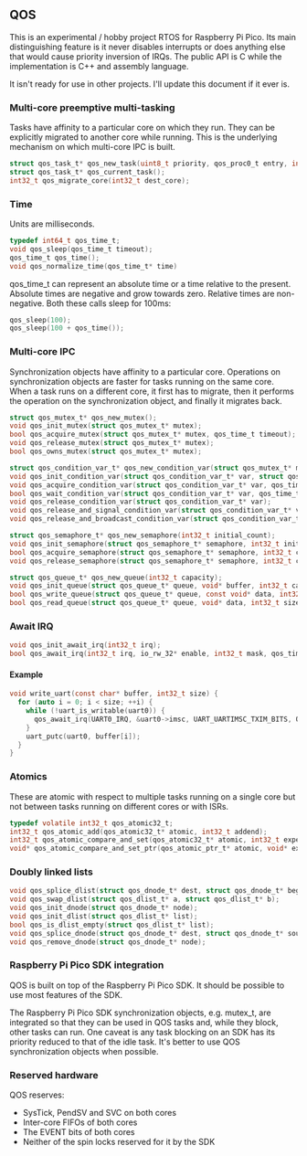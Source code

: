 ## QOS

This is an experimental / hobby project RTOS for Raspberry Pi Pico. Its main distinguishing feature is it
never disables interrupts or does anything else that would cause priority inversion of IRQs. The public API
is C while the implementation is C++ and assembly language.

It isn't ready for use in other projects. I'll update this document if it ever is.

### Multi-core preemptive multi-tasking

Tasks have affinity to a particular core on which they run. They can be explicitly migrated to another
core while running. This is the underlying mechanism on which multi-core IPC is built.

```c
struct qos_task_t* qos_new_task(uint8_t priority, qos_proc0_t entry, int32_t stack_size);
struct qos_task_t* qos_current_task();
int32_t qos_migrate_core(int32_t dest_core);
```

### Time

Units are milliseconds.

```c
typedef int64_t qos_time_t;
void qos_sleep(qos_time_t timeout);
qos_time_t qos_time();
void qos_normalize_time(qos_time_t* time)
```
qos_time_t can represent an absolute time or a time relative to the present.
Absolute times are negative and grow towards zero. Relative times are non-negative. Both these
calls sleep for 100ms:
```c
qos_sleep(100);
qos_sleep(100 + qos_time());
```

### Multi-core IPC

Synchronization objects have affinity to a particular core. Operations on synchronization objects are faster
for tasks running on the same core. When a task runs on a different core, it first has to migrate, then it
performs the operation on the synchronization object, and finally it migrates back.

```c
struct qos_mutex_t* qos_new_mutex();
void qos_init_mutex(struct qos_mutex_t* mutex);
bool qos_acquire_mutex(struct qos_mutex_t* mutex, qos_time_t timeout);
void qos_release_mutex(struct qos_mutex_t* mutex);
bool qos_owns_mutex(struct qos_mutex_t* mutex);

struct qos_condition_var_t* qos_new_condition_var(struct qos_mutex_t* mutex);
void qos_init_condition_var(struct qos_condition_var_t* var, struct qos_mutex_t* mutex);
void qos_acquire_condition_var(struct qos_condition_var_t* var, qos_time_t timeout);
bool qos_wait_condition_var(struct qos_condition_var_t* var, qos_time_t timeout);
void qos_release_condition_var(struct qos_condition_var_t* var);
void qos_release_and_signal_condition_var(struct qos_condition_var_t* var);
void qos_release_and_broadcast_condition_var(struct qos_condition_var_t* var);

struct qos_semaphore_t* qos_new_semaphore(int32_t initial_count);
void qos_init_semaphore(struct qos_semaphore_t* semaphore, int32_t initial_count);
bool qos_acquire_semaphore(struct qos_semaphore_t* semaphore, int32_t count, qos_time_t timeout);
void qos_release_semaphore(struct qos_semaphore_t* semaphore, int32_t count);

struct qos_queue_t* qos_new_queue(int32_t capacity);
void qos_init_queue(struct qos_queue_t* queue, void* buffer, int32_t capacity);
bool qos_write_queue(struct qos_queue_t* queue, const void* data, int32_t size, qos_time_t timeout);
bool qos_read_queue(struct qos_queue_t* queue, void* data, int32_t size, qos_time_t timeout);
```

### Await IRQ

```c
void qos_init_await_irq(int32_t irq);
bool qos_await_irq(int32_t irq, io_rw_32* enable, int32_t mask, qos_time_t timeout);
```

#### Example

```c
void write_uart(const char* buffer, int32_t size) {
  for (auto i = 0; i < size; ++i) {
    while (!uart_is_writable(uart0)) {
      qos_await_irq(UART0_IRQ, &uart0->imsc, UART_UARTIMSC_TXIM_BITS, QOS_NO_TIMEOUT);
    }
    uart_putc(uart0, buffer[i]);
  }
}
```

### Atomics

These are atomic with respect to multiple tasks running on a single core but not between tasks
running on different cores or with ISRs.

```c
typedef volatile int32_t qos_atomic32_t;
int32_t qos_atomic_add(qos_atomic32_t* atomic, int32_t addend);
int32_t qos_atomic_compare_and_set(qos_atomic32_t* atomic, int32_t expected, int32_t new_value);
void* qos_atomic_compare_and_set_ptr(qos_atomic_ptr_t* atomic, void* expected, void* new_value);
```

### Doubly linked lists

```c
void qos_splice_dlist(struct qos_dnode_t* dest, struct qos_dnode_t* begin, struct qos_dnode_t* end);
void qos_swap_dlist(struct qos_dlist_t* a, struct qos_dlist_t* b);
void qos_init_dnode(struct qos_dnode_t* node);
void qos_init_dlist(struct qos_dlist_t* list);
bool qos_is_dlist_empty(struct qos_dlist_t* list);
void qos_splice_dnode(struct qos_dnode_t* dest, struct qos_dnode_t* source);
void qos_remove_dnode(struct qos_dnode_t* node);
```

### Raspberry Pi Pico SDK integration

QOS is built on top of the Raspberry Pi Pico SDK. It should be possible to use most features of the SDK.

The Raspberry Pi Pico SDK synchronization objects, e.g. mutex_t, are integrated so that they can be
used in QOS tasks and, while they block, other tasks can run. One caveat is any task blocking on an SDK
has its priority reduced to that of the idle task. It's better to use QOS synchronization objects when
possible.

### Reserved hardware

QOS reserves:
* SysTick, PendSV and SVC on both cores
* Inter-core FIFOs of both cores
* The EVENT bits of both cores
* Neither of the spin locks reserved for it by the SDK
